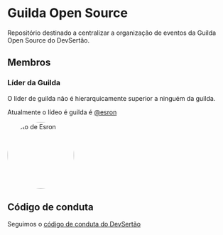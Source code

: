 # Guilda Open Source

Repositório destinado a centralizar a organização de eventos da Guilda Open Source do DevSertão.

## Membros

### Líder da Guilda

O líder de guilda não é hierarquicamente superior a ninguém da guilda.

Atualmente o lídeo é guilda é [@esron](https://github.com/esron)

<img src="https://avatars1.githubusercontent.com/u/12296599?v=4" width="150" style="border-radius:50%" alt="Foto de Esron">

## Código de conduta

Seguimos o [código de conduta do DevSertão](https://github.com/devsertao/quem-somos/blob/main/C%C3%93DIGO%20DE%20CONDUTA.md)
